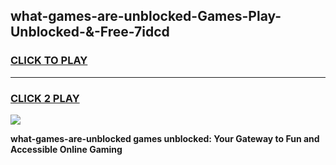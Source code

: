 
## what-games-are-unblocked-Games-Play-Unblocked-&-Free-7idcd
<h3>
<a href="https://premium76.site?title=what-games-are-unblocked&ref=24A">CLICK TO PLAY</a></h3>
<hr>

<h3>
<a href="https://premium76.site?title=what-games-are-unblocked&ref=24A">CLICK 2 PLAY</a>
  
</h3>

<a href="https://premium76.site?title=what-games-are-unblocked&ref=24A"><img src="https://clearcache.store/games.png"></a>


**what-games-are-unblocked games unblocked: Your Gateway to Fun and Accessible Online Gaming**
